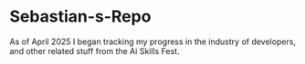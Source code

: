 # Sebastian-s-Repo
As of April 2025 I began tracking my progress in the industry of developers, and other related stuff from the Ai Skills Fest.
